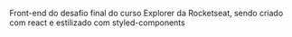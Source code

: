 Front-end do desafio final do curso Explorer da Rocketseat, sendo criado com react e estilizado com styled-components
